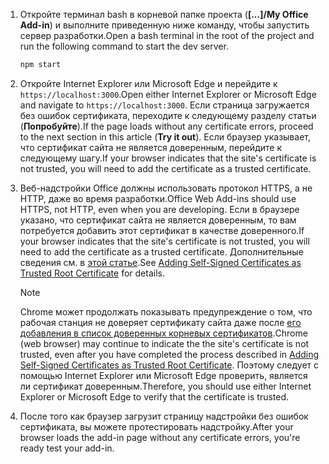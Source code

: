 1. <span data-ttu-id="da862-101">Откройте терминал bash в корневой папке проекта (**[...]/My Office Add-in**) и выполните приведенную ниже команду, чтобы запустить сервер разработки.</span><span class="sxs-lookup"><span data-stu-id="da862-101">Open a bash terminal in the root of the project and run the following command to start the dev server.</span></span>

    ```bash
    npm start
    ```

2. <span data-ttu-id="da862-102">Откройте Internet Explorer или Microsoft Edge и перейдите к `https://localhost:3000`.</span><span class="sxs-lookup"><span data-stu-id="da862-102">Open either Internet Explorer or Microsoft Edge and navigate to `https://localhost:3000`.</span></span> <span data-ttu-id="da862-103">Если страница загружается без ошибок сертификата, переходите к следующему разделу статьи (**Попробуйте**).</span><span class="sxs-lookup"><span data-stu-id="da862-103">If the page loads without any certificate errors, proceed to the next section in this article (**Try it out**).</span></span> <span data-ttu-id="da862-104">Если браузер указывает, что сертификат сайта не является доверенным, перейдите к следующему шагу.</span><span class="sxs-lookup"><span data-stu-id="da862-104">If your browser indicates that the site's certificate is not trusted, you will need to add the certificate as a trusted certificate.</span></span>

3. <span data-ttu-id="da862-105">Веб-надстройки Office должны использовать протокол HTTPS, а не HTTP, даже во время разработки.</span><span class="sxs-lookup"><span data-stu-id="da862-105">Office Web Add-ins should use HTTPS, not HTTP, even when you are developing.</span></span> <span data-ttu-id="da862-106">Если в браузере указано, что сертификат сайта не является доверенным, то вам потребуется добавить этот сертификат в качестве доверенного.</span><span class="sxs-lookup"><span data-stu-id="da862-106">If your browser indicates that the site's certificate is not trusted, you will need to add the certificate as a trusted certificate.</span></span> <span data-ttu-id="da862-107">Дополнительные сведения см. в [этой статье](https://github.com/OfficeDev/generator-office/blob/master/src/docs/ssl.md).</span><span class="sxs-lookup"><span data-stu-id="da862-107">See [Adding Self-Signed Certificates as Trusted Root Certificate](https://github.com/OfficeDev/generator-office/blob/master/src/docs/ssl.md) for details.</span></span>

    > [!NOTE]
    > <span data-ttu-id="da862-108">Chrome может продолжать показывать предупреждение о том, что рабочая станция не доверяет сертификату сайта даже после [его добавления в список доверенных корневых сертификатов](https://github.com/OfficeDev/generator-office/blob/master/src/docs/ssl.md).</span><span class="sxs-lookup"><span data-stu-id="da862-108">Chrome (web browser) may continue to indicate the the site's certificate is not trusted, even after you have completed the process described in [Adding Self-Signed Certificates as Trusted Root Certificate](https://github.com/OfficeDev/generator-office/blob/master/src/docs/ssl.md).</span></span> <span data-ttu-id="da862-109">Поэтому следует с помощью Internet Explorer или Microsoft Edge проверить, является ли сертификат доверенным.</span><span class="sxs-lookup"><span data-stu-id="da862-109">Therefore, you should use either Internet Explorer or Microsoft Edge to verify that the certificate is trusted.</span></span> 

4. <span data-ttu-id="da862-110">После того как браузер загрузит страницу надстройки без ошибок сертификата, вы можете протестировать надстройку.</span><span class="sxs-lookup"><span data-stu-id="da862-110">After your browser loads the add-in page without any certificate errors, you're ready test your add-in.</span></span>
